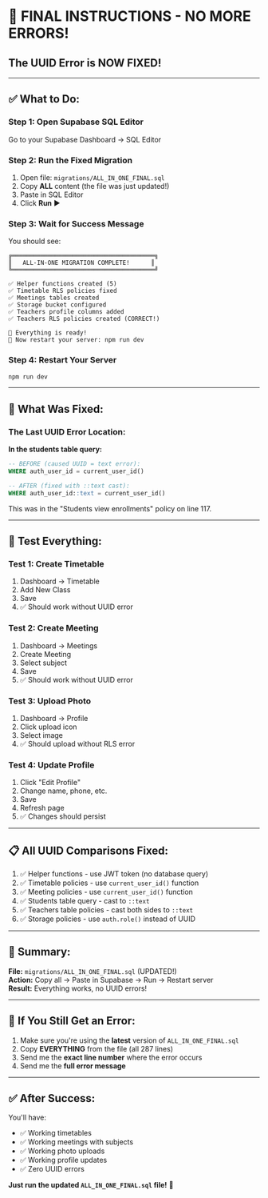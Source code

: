 # 🎯 FINAL INSTRUCTIONS - NO MORE ERRORS!

## The UUID Error is NOW FIXED!

---

## ✅ What to Do:

### Step 1: Open Supabase SQL Editor

Go to your Supabase Dashboard → SQL Editor

### Step 2: Run the Fixed Migration

1. Open file: `migrations/ALL_IN_ONE_FINAL.sql`
2. Copy **ALL** content (the file was just updated!)
3. Paste in SQL Editor
4. Click **Run** ▶️

### Step 3: Wait for Success Message

You should see:
```
╔════════════════════════════════════════╗
║   ALL-IN-ONE MIGRATION COMPLETE!      ║
╚════════════════════════════════════════╝

✅ Helper functions created (5)
✅ Timetable RLS policies fixed
✅ Meetings tables created
✅ Storage bucket configured
✅ Teachers profile columns added
✅ Teachers RLS policies created (CORRECT!)

🎉 Everything is ready!
📝 Now restart your server: npm run dev
```

### Step 4: Restart Your Server

```bash
npm run dev
```

---

## 🔧 What Was Fixed:

### The Last UUID Error Location:

**In the students table query:**

```sql
-- BEFORE (caused UUID = text error):
WHERE auth_user_id = current_user_id()

-- AFTER (fixed with ::text cast):
WHERE auth_user_id::text = current_user_id()
```

This was in the "Students view enrollments" policy on line 117.

---

## 🧪 Test Everything:

### Test 1: Create Timetable
1. Dashboard → Timetable
2. Add New Class
3. Save
4. ✅ Should work without UUID error

### Test 2: Create Meeting
1. Dashboard → Meetings
2. Create Meeting
3. Select subject
4. Save
5. ✅ Should work without UUID error

### Test 3: Upload Photo
1. Dashboard → Profile
2. Click upload icon
3. Select image
4. ✅ Should upload without RLS error

### Test 4: Update Profile
1. Click "Edit Profile"
2. Change name, phone, etc.
3. Save
4. Refresh page
5. ✅ Changes should persist

---

## 📋 All UUID Comparisons Fixed:

1. ✅ Helper functions - use JWT token (no database query)
2. ✅ Timetable policies - use `current_user_id()` function
3. ✅ Meeting policies - use `current_user_id()` function
4. ✅ Students table query - cast to `::text`
5. ✅ Teachers table policies - cast both sides to `::text`
6. ✅ Storage policies - use `auth.role()` instead of UUID

---

## 🎯 Summary:

**File:** `migrations/ALL_IN_ONE_FINAL.sql` (UPDATED!)  
**Action:** Copy all → Paste in Supabase → Run → Restart server  
**Result:** Everything works, no UUID errors!

---

## 🐛 If You Still Get an Error:

1. Make sure you're using the **latest** version of `ALL_IN_ONE_FINAL.sql`
2. Copy **EVERYTHING** from the file (all 287 lines)
3. Send me the **exact line number** where the error occurs
4. Send me the **full error message**

---

## ✅ After Success:

You'll have:
- ✅ Working timetables
- ✅ Working meetings with subjects
- ✅ Working photo uploads
- ✅ Working profile updates
- ✅ Zero UUID errors

**Just run the updated `ALL_IN_ONE_FINAL.sql` file!** 🚀
